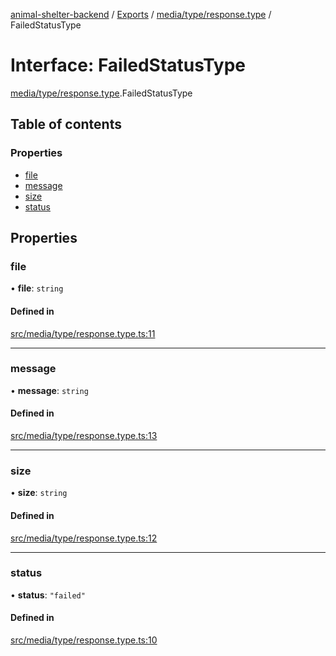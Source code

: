 [animal-shelter-backend](../README.md) / [Exports](../modules.md) / [media/type/response.type](../modules/media_type_response_type.md) / FailedStatusType

# Interface: FailedStatusType

[media/type/response.type](../modules/media_type_response_type.md).FailedStatusType

## Table of contents

### Properties

- [file](media_type_response_type.FailedStatusType.md#file)
- [message](media_type_response_type.FailedStatusType.md#message)
- [size](media_type_response_type.FailedStatusType.md#size)
- [status](media_type_response_type.FailedStatusType.md#status)

## Properties

### file

• **file**: `string`

#### Defined in

[src/media/type/response.type.ts:11](https://github.com/B4LiN7/animal-shelter-backend/blob/433cf0c1c0d87c638e9f68cdba4d5975f6f24447/src/media/type/response.type.ts#L11)

___

### message

• **message**: `string`

#### Defined in

[src/media/type/response.type.ts:13](https://github.com/B4LiN7/animal-shelter-backend/blob/433cf0c1c0d87c638e9f68cdba4d5975f6f24447/src/media/type/response.type.ts#L13)

___

### size

• **size**: `string`

#### Defined in

[src/media/type/response.type.ts:12](https://github.com/B4LiN7/animal-shelter-backend/blob/433cf0c1c0d87c638e9f68cdba4d5975f6f24447/src/media/type/response.type.ts#L12)

___

### status

• **status**: ``"failed"``

#### Defined in

[src/media/type/response.type.ts:10](https://github.com/B4LiN7/animal-shelter-backend/blob/433cf0c1c0d87c638e9f68cdba4d5975f6f24447/src/media/type/response.type.ts#L10)
